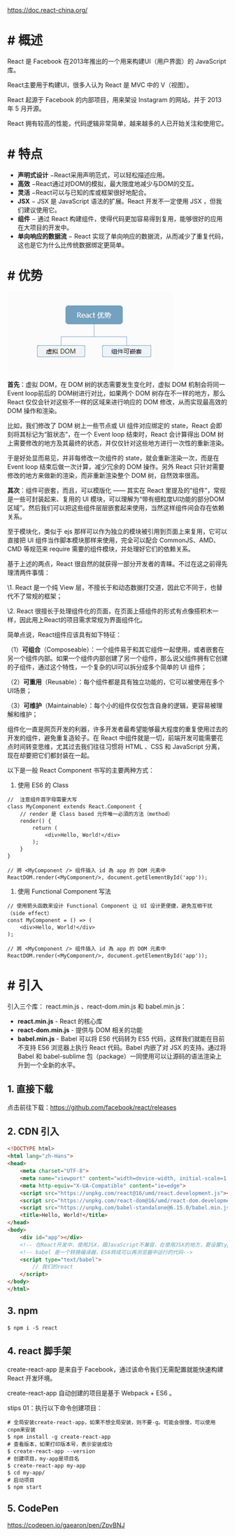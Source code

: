 https://doc.react-china.org/

# # 概述

React 是 Facebook 在2013年推出的一个用来构建UI（用户界面）的 JavaScript 库。

React主要用于构建UI，很多人认为 React 是 MVC 中的 V（视图）。

React 起源于 Facebook 的内部项目，用来架设 Instagram 的网站，并于 2013 年 5 月开源。

React 拥有较高的性能，代码逻辑非常简单，越来越多的人已开始关注和使用它。

# # 特点

- **声明式设计** −React采用声明范式，可以轻松描述应用。
- **高效** −React通过对DOM的模拟，最大限度地减少与DOM的交互。
- **灵活** −React可以与已知的库或框架很好地配合。
- **JSX** − JSX 是 JavaScript 语法的扩展。React 开发不一定使用 JSX ，但我们建议使用它。
- **组件** − 通过 React 构建组件，使得代码更加容易得到复用，能够很好的应用在大项目的开发中。
- **单向响应的数据流** − React 实现了单向响应的数据流，从而减少了重复代码，这也是它为什么比传统数据绑定更简单。

# # 优势

![](IMGS/goodness.png)

**首先**：虚拟 DOM，在 DOM 树的状态需要发生变化时，虚拟 DOM 机制会将同一Event loop前后的 DOM树进行对比，如果两个 DOM 树存在不一样的地方，那么 React 仅仅会针对这些不一样的区域来进行响应的 DOM 修改，从而实现最高效的 DOM 操作和渲染。

比如，我们修改了 DOM 树上一些节点或 UI 组件对应绑定的 state，React 会即刻将其标记为“脏状态”，在一个 Event loop 结束时，React 会计算得出 DOM 树上需要修改的地方及其最终的状态，并仅仅针对这些地方进行一次性的重新渲染。

于是好处显而易见，并非每修改一次组件的 state，就会重新渲染一次，而是在 Event loop 结束后做一次计算，减少冗余的 DOM 操作。另外 React 只针对需要修改的地方来做新的渲染，而非重新渲染整个 DOM 树，自然效率很高。

**其次**：组件可嵌套，而且，可以模版化 —— 其实在 React 里提及的“组件”，常规是一些可封装起来、复用的 UI 模块，可以理解为“带有细粒度UI功能的部分DOM区域”。然后我们可以把这些组件层层嵌套起来使用，当然这样组件间会存在依赖关系。

至于模块化，类似于 ejs 那样可以作为独立的模块被引用到页面上来复用，它可以直接把 UI 组件当作脚本模块那样来使用，完全可以配合 CommonJS、AMD、CMD 等规范来 require 需要的组件模块，并处理好它们的依赖关系。

基于上述的两点，React 很自然的就获得一部分开发者的青睐。不过在这之前得先理清两件事情：

\1. React 是一个纯 View 层，不擅长于和动态数据打交道，因此它不同于，也替代不了常规的框架；

\2. React 很擅长于处理组件化的页面，在页面上搭组件的形式有点像搭积木一样，因此用上React的项目需求常规为界面组件化。

简单点说，React组件应该具有如下特征：

（1）**可组合**（Composeable）：一个组件易于和其它组件一起使用，或者嵌套在另一个组件内部。如果一个组件内部创建了另一个组件，那么说父组件拥有它创建的子组件，通过这个特性，一个复杂的UI可以拆分成多个简单的 UI 组件；

（2）**可重用**（Reusable）：每个组件都是具有独立功能的，它可以被使用在多个UI场景；

（3）**可维护**（Maintainable）：每个小的组件仅仅包含自身的逻辑，更容易被理解和维护；

组件化一直是网页开发的利器，许多开发者最希望能够最大程度的重复使用过去的开发的组件，避免重复造轮子。在 React 中组件就是一切，前端开发可能需要花点时间转变思维，尤其过去我们往往习惯将 HTML 、CSS 和 JavaScript 分离，现在却要把它们都封装在一起。

以下是一般  React Component 书写的主要两种方式：

1. 使用 ES6 的 Class

```react
//  注意组件首字母需要大写
class MyComponent extends React.Component {
	// render 是 Class based 元件唯一必須的方法（method）
	render() {
		return (
			<div>Hello, World!</div>
		);
	}
}

// 將 <MyComponent /> 组件插入 id 為 app 的 DOM 元素中
ReactDOM.render(<MyComponent/>, document.getElementById('app'));
```

1. 使用 Functional Component 写法

```react
// 使用箭头函数来设计 Functional Component 让 UI 设计更便捷，避免互相干扰（side effect）
const MyComponent = () => (
	<div>Hello, World!</div>
);

// 將 <MyComponent /> 组件插入 id 為 app 的 DOM 元素中
ReactDOM.render(<MyComponent/>, document.getElementById('app'));
```

# # 引入

引入三个库： react.min.js 、react-dom.min.js 和 babel.min.js：

- **react.min.js** - React 的核心库
- **react-dom.min.js** - 提供与 DOM 相关的功能
- **babel.min.js** - Babel 可以将 ES6 代码转为 ES5 代码，这样我们就能在目前不支持 ES6 浏览器上执行 React 代码。Babel 内嵌了对 JSX 的支持。通过将 Babel 和 babel-sublime 包（package）一同使用可以让源码的语法渲染上升到一个全新的水平。

## 1. 直接下载

点击前往下载：https://github.com/facebook/react/releases

## 2. CDN 引入

```html
<!DOCTYPE html>
<html lang="zh-Hans">
<head>
    <meta charset="UTF-8">
    <meta name="viewport" content="width=device-width, initial-scale=1.0">
    <meta http-equiv="X-UA-Compatible" content="ie=edge">
    <script src="https://unpkg.com/react@16/umd/react.development.js"></script>
    <script src="https://unpkg.com/react-dom@16/umd/react-dom.development.js"></script>
    <script src="https://unpkg.com/babel-standalone@6.15.0/babel.min.js"></script>
    <title>Hello, World!</title>
</head>
<body>
    <div id="app"></div>
    <!-- 在React开发中，使用JSX，跟JavaScript不兼容，在使用JSX的地方，要设置type：text/babel -->
    <!-- babel 是一个转换编译器，ES6转成可以再浏览器中运行的代码-->
    <script type="text/babel">
        // 我们的react
    </script>
</body>
</html>
```

## 3. npm 

```shell
$ npm i -S react
```

## 4. react 脚手架

create-react-app 是来自于 Facebook，通过该命令我们无需配置就能快速构建 React 开发环境。

create-react-app 自动创建的项目是基于 Webpack + ES6 。

stips 01：执行以下命令创建项目：

```shell
# 全局安装create-react-app，如果不想全局安装，则不要-g。可能会很慢，可以使用cnpm来安装
$ npm install -g create-react-app
# 查看版本，如果打印版本号，表示安装成功
$ create-react-app --version
# 创建项目，my-app是项目名
$ create-react-app my-app
$ cd my-app/
# 启动项目
$ npm start
```

## 5. CodePen

https://codepen.io/gaearon/pen/ZpvBNJ





